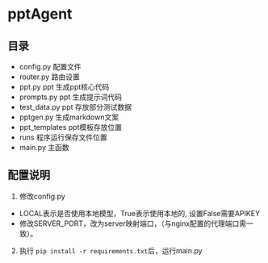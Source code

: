 # pptAgent

## 目录

- config.py 配置文件
- router.py 路由设置
- ppt.py ppt 生成ppt核心代码
- prompts.py ppt 生成提示词代码
- test_data.py ppt 存放部分测试数据
- pptgen.py 生成markdown文案
- ppt_templates ppt模板存放位置
- runs 程序运行保存文件位置
- main.py 主函数

## 配置说明

1. 修改config.py

- LOCAL表示是否使用本地模型，True表示使用本地的, 设置False需要APIKEY
- 修改SERVER_PORT，改为server映射端口，（与nginx配置的代理端口需一致）。

2. 执行 ```pip install -r requirements.txt```后，运行main.py
